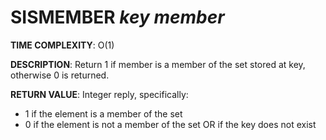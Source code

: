 # SISMEMBER *key* *member*

**TIME COMPLEXITY**:
O(1)

**DESCRIPTION**:
Return 1 if member is a member of the set stored at key, otherwise 0 is
returned.

**RETURN VALUE**:
Integer reply, specifically:

* 1 if the element is a member of the set
* 0 if the element is not a member of the set OR if the key does not exist
